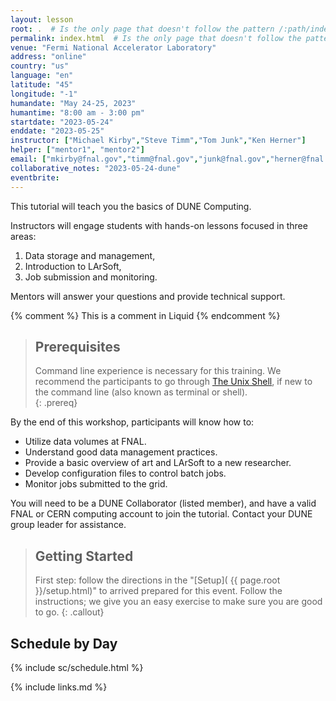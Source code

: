 ```yaml
---
layout: lesson
root: .  # Is the only page that doesn't follow the pattern /:path/index.html
permalink: index.html  # Is the only page that doesn't follow the pattern /:path/index.html
venue: "Fermi National Accelerator Laboratory"
address: "online"
country: "us"
language: "en"
latitude: "45"
longitude: "-1"
humandate: "May 24-25, 2023"
humantime: "8:00 am - 3:00 pm"
startdate: "2023-05-24"
enddate: "2023-05-25"
instructor: ["Michael Kirby","Steve Timm","Tom Junk","Ken Herner"]
helper: ["mentor1", "mentor2"]
email: ["mkirby@fnal.gov","timm@fnal.gov","junk@fnal.gov","herner@fnal.gov"]
collaborative_notes: "2023-05-24-dune"
eventbrite:
---
```


This tutorial will teach you the basics of DUNE Computing. 

Instructors will engage students with hands-on lessons focused in three areas:

1. Data storage and management,
2. Introduction to LArSoft,
3. Job submission and monitoring.

Mentors will answer your questions and provide technical support.

<!-- this is an html comment -->

{% comment %} This is a comment in Liquid {% endcomment %}

> ## Prerequisites
>
> Command line experience is necessary for this training. We recommend the
> participants to go through
> [The Unix Shell](https://swcarpentry.github.io/shell-novice/), if new to the
> command line (also known as terminal or shell).  
{: .prereq}

By the end of this workshop, participants will know how to:

* Utilize data volumes at FNAL.
* Understand good data management practices.
* Provide a basic overview of art and LArSoft to a new researcher.
* Develop configuration files to control batch jobs.
* Monitor jobs submitted to the grid.

You will need to be a DUNE Collaborator (listed member), and have a valid FNAL or CERN computing account to join the tutorial. Contact your  DUNE group leader for assistance.

> ## Getting Started
>
> First step: follow the directions in the "[Setup](
> {{ page.root }}/setup.html)" to arrived prepared for this event. Follow the instructions; we give you an easy exercise 
> to make sure you are good to go.
{: .callout}


<h2 id="schedule">Schedule by Day</h2>


{% include sc/schedule.html %}

<!--<center><img  alt="" src="fig/Schedule_computing_training_202105.png"/></center>-->

<!-- An [asynchronous session]({{site.baseurl}}/asynchronous/) is designed as later day acivities for the first two days of the workshop.-->

{% include links.md %}
